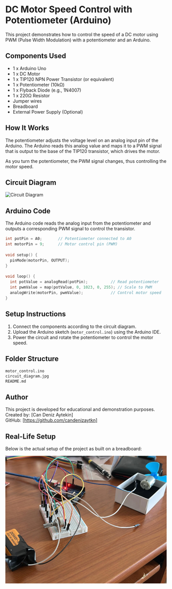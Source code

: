 # DC Motor Speed Control with Potentiometer (Arduino)

This project demonstrates how to control the speed of a DC motor using PWM (Pulse Width Modulation) with a potentiometer and an Arduino.

## Components Used

- 1 x Arduino Uno
- 1 x DC Motor
- 1 x TIP120 NPN Power Transistor (or equivalent)
- 1 x Potentiometer (10kΩ)
- 1 x Flyback Diode (e.g., 1N4007)
- 1 x 220Ω Resistor
- Jumper wires
- Breadboard
- External Power Supply (Optional)

## How It Works

The potentiometer adjusts the voltage level on an analog input pin of the Arduino. The Arduino reads this analog value and maps it to a PWM signal that is output to the base of the TIP120 transistor, which drives the motor.

As you turn the potentiometer, the PWM signal changes, thus controlling the motor speed.

## Circuit Diagram

![Circuit Diagram](circuit_diagram.jpg)

## Arduino Code

The Arduino code reads the analog input from the potentiometer and outputs a corresponding PWM signal to control the transistor.

```cpp
int potPin = A0;       // Potentiometer connected to A0
int motorPin = 9;      // Motor control pin (PWM)

void setup() {
  pinMode(motorPin, OUTPUT);
}

void loop() {
  int potValue = analogRead(potPin);          // Read potentiometer
  int pwmValue = map(potValue, 0, 1023, 0, 255); // Scale to PWM
  analogWrite(motorPin, pwmValue);            // Control motor speed
}
```

## Setup Instructions

1. Connect the components according to the circuit diagram.
2. Upload the Arduino sketch (`motor_control.ino`) using the Arduino IDE.
3. Power the circuit and rotate the potentiometer to control the motor speed.

## Folder Structure

```
motor_control.ino
circuit_diagram.jpg
README.md
```

## Author

This project is developed for educational and demonstration purposes.  
Created by: [Can Deniz Aytekin]  
GitHub: [https://github.com/candenizaytkn]


## Real-Life Setup

Below is the actual setup of the project as built on a breadboard:

![Real Project Photo](real_project_photo.jpg)
